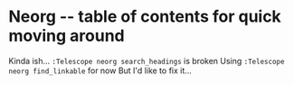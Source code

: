 # Neorg -- table of contents for quick moving around
  Kinda ish...
  `:Telescope neorg search_headings` is broken
  Using `:Telescope neorg find_linkable` for now
  But I'd like to fix it...
